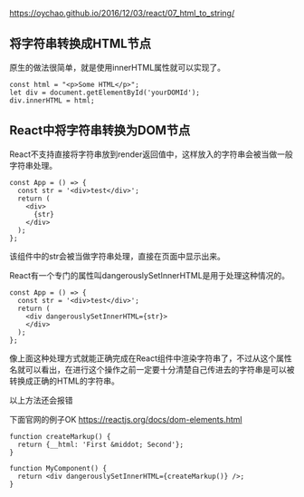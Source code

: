 https://oychao.github.io/2016/12/03/react/07_html_to_string/

## 将字符串转换成HTML节点
原生的做法很简单，就是使用innerHTML属性就可以实现了。
```
const html = "<p>Some HTML</p>";
let div = document.getElementById('yourDOMId');
div.innerHTML = html;
```

## React中将字符串转换为DOM节点
React不支持直接将字符串放到render返回值中，这样放入的字符串会被当做一般字符串处理。
```
const App = () => {
  const str = '<div>test</div>';
  return (
    <div>
      {str}
    </div>
  );
};
```
该组件中的str会被当做字符串处理，直接在页面中显示出来。

React有一个专门的属性叫dangerouslySetInnerHTML是用于处理这种情况的。
```
const App = () => {
  const str = '<div>test</div>';
  return (
    <div dangerouslySetInnerHTML={str}>
    </div>
  );
};
```
像上面这种处理方式就能正确完成在React组件中渲染字符串了，不过从这个属性名就可以看出，在进行这个操作之前一定要十分清楚自己传进去的字符串是可以被转换成正确的HTML的字符串。

以上方法还会报错

下面官网的例子OK
https://reactjs.org/docs/dom-elements.html
```
function createMarkup() {
  return {__html: 'First &middot; Second'};
}

function MyComponent() {
  return <div dangerouslySetInnerHTML={createMarkup()} />;
}
```
